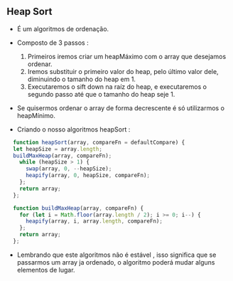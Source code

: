 ## Heap Sort

- É um algoritmos de ordenação.
- Composto de 3 passos :
    1. Primeiros iremos criar um heapMáximo com o array que desejamos ordenar.
    2. Iremos substituir o primeiro valor do heap, pelo último valor dele, diminuindo o tamanho do heap em 1.
    3. Executaremos o sift down na raíz do heap, e executaremos o segundo passo até que o tamanho do heap seje 1.

- Se quisermos ordenar o array de forma decrescente é só utilizarmos o heapMínimo.
- Criando o nosso algoritmos heapSort :

~~~javascript
  function heapSort(array, compareFn = defaultCompare) {
  let heapSize = array.length;
  buildMaxHeap(array, compareFn);
    while (heapSize > 1) {
      swap(array, 0, --heapSize);
      heapify(array, 0, heapSize, compareFn);
    };
    return array;
  };

  function buildMaxHeap(array, compareFn) {
    for (let i = Math.floor(array.length / 2); i >= 0; i--) {
      heapify(array, i, array.length, compareFn);
    };
    return array;
  };
~~~

- Lembrando que este algoritmos não é estável , isso significa que se passarmos um array ja ordenado, o algoritmo poderá mudar alguns elementos de lugar.